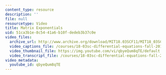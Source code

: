 ```yaml
---
content_type: resource
description: ''
file: null
resourcetype: Video
title: Matrix Exponentials
uid: 51ca3b1e-8c54-41a6-b10f-dedeb3b37c0e
video_files:
  archive_url: http://www.archive.org/download/MIT18.03SCF11/MIT18_03SC_110802_L4_300k.mp4
  video_captions_file: /courses/18-03sc-differential-equations-fall-2011/87bd6ae837b1592782fe502540414a66_qbyeQum8qTE.vtt
  video_thumbnail_file: https://img.youtube.com/vi/qbyeQum8qTE/default.jpg
  video_transcript_file: /courses/18-03sc-differential-equations-fall-2011/baa6706a55abbbad22811fbd162761db_qbyeQum8qTE.pdf
video_metadata:
  youtube_id: qbyeQum8qTE
---
```

